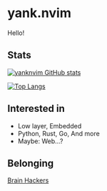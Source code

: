 # yank.nvim
Hello!

## Stats
[![yanknvim GitHub stats](https://github-readme-stats.vercel.app/api?username=yanknvim&theme=dark)](https://github.com/anuraghazra/github-readme-stats)

[![Top Langs](https://github-readme-stats.vercel.app/api/top-langs/?username=yanknvim&theme=dark)](https://github.com/anuraghazra/github-readme-stats)

## Interested in
- Low layer, Embedded
- Python, Rust, Go, And more
- Maybe: Web…?

## Belonging
[Brain Hackers](https://github.com/brain-hackers)

<!--
**yanknvim/yanknvim** is a ✨ _special_ ✨ repository because its `README.md` (this file) appears on your GitHub profile.

Here are some ideas to get you started:

- 🔭 I’m currently working on ...
- 🌱 I’m currently learning ...
- 👯 I’m looking to collaborate on ...
- 🤔 I’m looking for help with ...
- 💬 Ask me about ...
- 📫 How to reach me: ...
- 😄 Pronouns: ...
- ⚡ Fun fact: ...
-->
